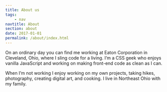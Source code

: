 ```yaml
---
title: About us
tags:
    - nav
navtitle: About
section: about
date: 2017-01-01
permalink: /about/index.html
---
```


On an ordinary day you can find me working at Eaton Corporation in Cleveland, Ohio, where I sling code for a living. I’m a CSS geek who enjoys vanilla JavaScript and working on making front-end code as clean as I can.

When I’m not working I enjoy working on my own projects, taking hikes, photography, creating digital art, and cooking. I live in Northeast Ohio with my family.
